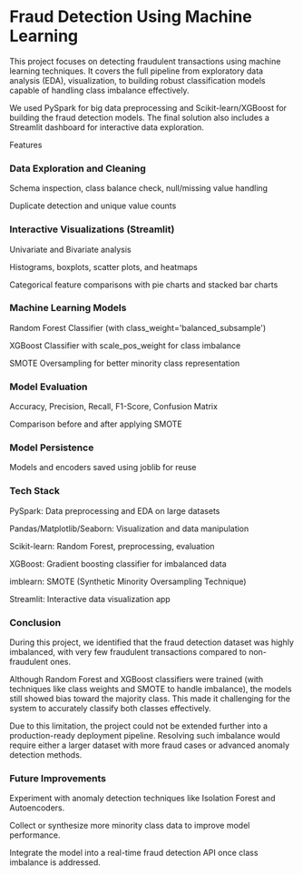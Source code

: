 # Fraud Detection Using Machine Learning

This project focuses on detecting fraudulent transactions using machine learning techniques. It covers the full pipeline from exploratory data analysis (EDA), visualization, to building robust classification models capable of handling class imbalance effectively.

We used PySpark for big data preprocessing and Scikit-learn/XGBoost for building the fraud detection models. The final solution also includes a Streamlit dashboard for interactive data exploration.

Features
### Data Exploration and Cleaning

Schema inspection, class balance check, null/missing value handling

Duplicate detection and unique value counts

### Interactive Visualizations (Streamlit)

Univariate and Bivariate analysis

Histograms, boxplots, scatter plots, and heatmaps

Categorical feature comparisons with pie charts and stacked bar charts

### Machine Learning Models

Random Forest Classifier (with class_weight='balanced_subsample')

XGBoost Classifier with scale_pos_weight for class imbalance

SMOTE Oversampling for better minority class representation

### Model Evaluation

Accuracy, Precision, Recall, F1-Score, Confusion Matrix

Comparison before and after applying SMOTE

### Model Persistence

Models and encoders saved using joblib for reuse

### Tech Stack
PySpark: Data preprocessing and EDA on large datasets

Pandas/Matplotlib/Seaborn: Visualization and data manipulation

Scikit-learn: Random Forest, preprocessing, evaluation

XGBoost: Gradient boosting classifier for imbalanced data

imblearn: SMOTE (Synthetic Minority Oversampling Technique)

Streamlit: Interactive data visualization app

### Conclusion
During this project, we identified that the fraud detection dataset was highly imbalanced, with very few fraudulent transactions compared to non-fraudulent ones.

Although Random Forest and XGBoost classifiers were trained (with techniques like class weights and SMOTE to handle imbalance), the models still showed bias toward the majority class. This made it challenging for the system to accurately classify both classes effectively.

Due to this limitation, the project could not be extended further into a production-ready deployment pipeline. Resolving such imbalance would require either a larger dataset with more fraud cases or advanced anomaly detection methods.

### Future Improvements
Experiment with anomaly detection techniques like Isolation Forest and Autoencoders.

Collect or synthesize more minority class data to improve model performance.

Integrate the model into a real-time fraud detection API once class imbalance is addressed.
